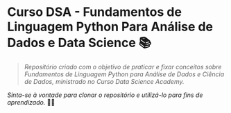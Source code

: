 # Curso DSA - Fundamentos de Linguagem Python Para Análise de Dados e Data Science 📚

> _Repositório criado com o objetivo de praticar e fixar conceitos sobre Fundamentos de Linguagem Python para Análise de Dados e Ciência de Dados, ministrado no Curso Data Science Academy._

_Sinta-se à vontade para clonar o repositório e utilizá-lo para fins de aprendizado._ 🚀💫
